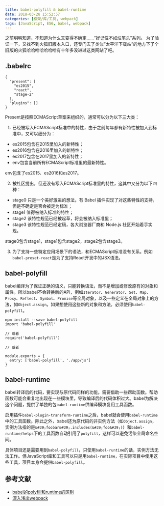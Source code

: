 ```yaml
---
title: babel-polyfill & babel-runtime
date: 2018-03-28 15:52:57
categories: [框架/库/工具, webpack]
tags: [JavaScript, ES6, babel, webpack]
---
```


之前明明知道，不知道为什么又变得不确定……“好记性不如烂笔头”系列。
为了验证一下，又找不到火狐旧版本入口，还专门去了类似“太平洋下载站”的地方下了个旧版的火狐哈哈哈哈哈哈哈有十年多没进过这类网站了吧。

## .babelrc

```
{
  "present": [
    "es2015",
    "react",
    "stage-2"
  ],
  "plugins": []
}
```

Present是按照ECMAScript草案来组织的，通常可以分为以下三大类：

1. 已经被写入ECMAScript标准中的特性，由于之前每年都有新特性被加入到标准中，又可以细分为：
  - es2015包含在2015里加入的新特性；
  - es2016包含在2016里加入的新特性；
  - es2017包含在2017里加入的新特性；
  - env包含当前所有ECMAScript标准里的最新特性。

env包含了es2015、es2016和es2017。

2. 被社区提出，但还没有写入ECMAScript标准里的特性，这其中又分为以下四种：
  - stage0 只是一个美好激进的想法，有 Babel 插件实现了对这些特性的支持，但是不确定是否会被定为标准；
  - stage1 值得被纳入标准的特性；
  - stage2 该特性规范已经被起草，将会被纳入标准里；
  - stage3 该特性规范已经定稿，各大浏览器厂商和 Node.js 社区开始着手实现。

stage0包含stage1，stage1包含stage2，stage2包含stage3。

3. 为了支持一些特定应用场景下的语法，和ECMAScript标准没有关系。例如`babel-preset-react`是为了支持React开发中的JSX语法。

<!-- more -->

## babel-polyfill

babel编译为了保证正确的语义，只能转换语法，而不是增加或修改原有的对象和属性。所以babel不会转换新的API，例如`Iterator`、`Generator`、`Set`、`Map`、`Proxy`、`Reflect`、`Symbol`、`Promise`等全局对象，以及一些定义在全局对象上的方法，如`Object.assign`。如果想使用这些新的对象和方法，必须使用`babel-polyfill`。

```
npm install --save babel-polyfill
import 'babel-polyfill'

// 或者
require('babel-polyfill')

// 或者

module.exports = {
  entry: ['babel-polyfill', './app/js']
}
```

## babel-runtime

babel转译后的代码，要实现与原代码同样的功能，需要借助一些帮助函数。帮助函数可能会重复地出现在一些模块里，导致编译后的代码体积过大。babel为解决这个问题，提供了单独的包`babel-runtime`供编译模块复用工具函数。

启用插件`babel-plugin-transform-runtime`之后，babel就会使用`babel-runtime`中的工具函数。除此之外，babel还为原代码的非实例方法（如`Object.assign`，实例方法指的是`&#39;foobar&#39;.includes(&#39;foo&#39;)`）和`babel-runtime/helps`下的工具函数自动引用了`polyfill`，这样可以避免污染全局命名空间。

具体项目还是需要用到`babel-polyfill`，只使用`babel-runtime`的话，实例方法无法工作。但JavaScript库和工具可以只是用`babel-runtime`，在实际项目中使用这些工具，项目本身会提供`babel-polyfill`。

## 参考文献

- [babel的polyfill和runtime的区别](https://segmentfault.com/q/1010000005596587)
- [深入浅出webpack](http://webpack.wuhaolin.cn/3%E5%AE%9E%E6%88%98/3-1%E4%BD%BF%E7%94%A8ES6%E8%AF%AD%E8%A8%80.html)
